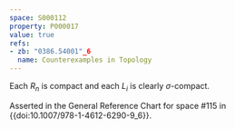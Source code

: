 ```yaml
---
space: S000112
property: P000017
value: true
refs:
- zb: "0386.54001"_6
  name: Counterexamples in Topology
---
```


Each $R_n$ is compact and each $L_i$ is clearly $\sigma$-compact.

Asserted in the General Reference Chart for space #115 in
{{doi:10.1007/978-1-4612-6290-9_6}}.
